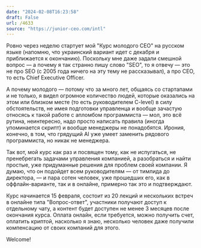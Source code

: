 ```yaml
---
date: "2024-02-08T16:23:58"
draft: False
url: /4633
source: "https://junior-ceo.com/intl"
---
```


Ровно через неделю стартует мой "Курс молодого CEO" на русском языке (напомню, что украинский вариант идет с декабря и приближается к окончанию). Поскольку мне даже задали смешной вопрос — а почему я так странно пишу слово "SEO", то я отвечу — это не про SEO (с 2005 года ничего на эту тему не рассказывал), а про CEO, то есть Chief Executive Officer.

А почему молодого — потому что за много лет, общаясь со стартапами и не только, я видел огромное количество людей, которые оказались на этом или близком месте (то есть руководителем C-level) в силу обстоятельств, не имея подготовки управленца и вообще зачастую относясь к такой работе с апломбом программиста — мол, это всё рутина, неинтересно, надо просто написать правила (иногда упоминается скрипт) и вообще менеджеры не понадобятся. Ирония, конечно, в том, что грядущий AI уже умеет заменить рядового программиста, но никак не менеджера. 

Так вот, мой курс как раз и посвящен тому, как не испугаться, не пренебрегать задачами управления компанией, а разобраться и найти простые, уже придуманные решения для проблем своей компании. Я думаю, что он подойдет всем руководителям — от тимлида до директора, — и пара сотен человек, уже прошедших его, как в оффлайн-варианте, так и в онлайне, примерно так это и подтверждают.

Курс начинается 15 февраля, состоит из 20 лекций и нескольких встреч в онлайне типа "Вопрос-ответ", участники получают доступ к отдельному чату, а контент будет доступен не менее 3 месяцев после окончания курса. Оплата онлайн, если требуется, можно получить счет, оплатить криптой, насколько я знаю, несколько человек даже получили компенсацию от своих компаний для этого.

Welcome!
